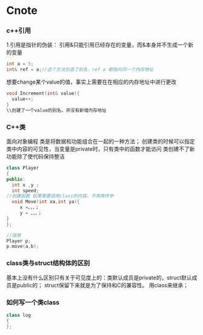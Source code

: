# Cnote
### c++引用
1.引用是指针的伪装：
引用&只能引用已经存在的变量，而&本身并不生成一个新的变量
```c++
int a = 5;
int& ref = a;//这个方法创造了别名，ref a 都指向同一个内存地址
```
想要change某个value的值，事实上需要在在相应的内存地址中进行更改
```c++
void Increment(int& value){
  value++;
}
\\创建了一个value的别名，并没有新增内存地址
```
### C++类
面向对象编程
类是将数据和功能组合在一起的一种方法；
创建类的时候可以指定类中内容的可见性，当变量是private时，只有类中的函数才能访问
类创建不了新功能除了使代码保持整洁
```c++
class Player
{
public:
  int x ,y ;
  int speed;
//创建函数 如果需要调用class的内容，不用再传参
  void Move(int xa,int ya){
     x =、、、；
     y = 、、、；
}
};

//调用
Player p;
p.move(a,b); 
```
### class类与struct结构体的区别
基本上没有什么区别只有关于可见度上的：类默认成员是private的，struct默认成员是public的；
struct保留下来就是为了保持和C的兼容性。
用class来继承；

### 如何写一个类class
```c++
class log
{
};
```
